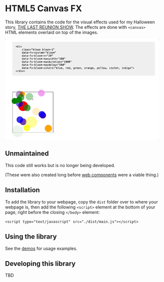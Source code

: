 # HTML5 Canvas FX

This library contains the code for the visual effects used for my Halloween story, [THE LAST REUNION SHOW](https://neathobby.com/special/the-last-reunion-show/). The effects are done with `<canvas>` HTML elements overlaid on top of the images.

<img src="fx-bloom-example.gif" width="764" />

## Unmaintained

This code still works but is no longer being developed.

(These were also created long before [web components](https://developer.mozilla.org/en-US/docs/Web/API/Web_components) were a viable thing.)

## Installation

To add the library to your webpage, copy the `dist` folder over to where your webpage is, then add the following `<script>` element at the bottom of your page, right before the closing `</body>` element:

```
<script type="text/javascript" src="./dist/main.js"></script>
```

## Using the library

See the [demos](demos) for usage examples.

## Developing this library

TBD

